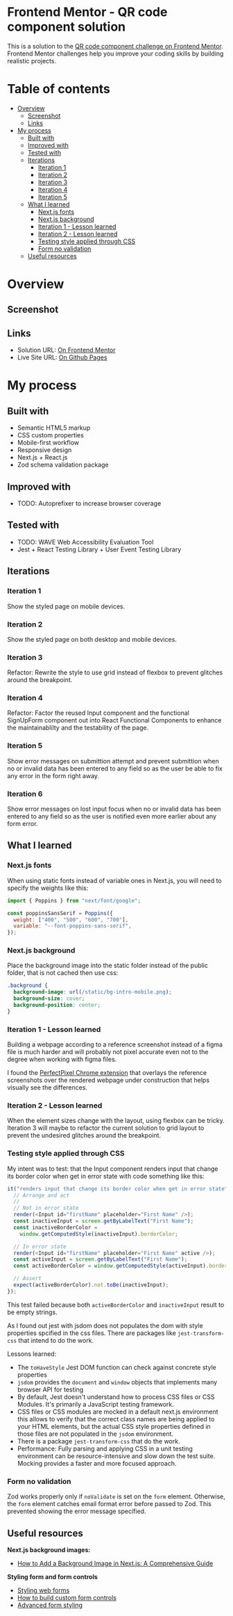 # Frontend Mentor - QR code component solution

This is a solution to the [QR code component challenge on Frontend Mentor](https://www.frontendmentor.io/challenges/qr-code-component-iux_sIO_H). Frontend Mentor challenges help you improve your coding skills by building realistic projects.

# Table of contents

- [Overview](#overview)
  - [Screenshot](#screenshot)
  - [Links](#links)
- [My process](#my-process)
  - [Built with](#built-with)
  - [Improved with](#improved-with)
  - [Tested with](#tested-with)
  - [Iterations](#iterations)
    - [Iteration 1](#iteration-1)
    - [Iteration 2](#iteration-2)
    - [Iteration 3](#iteration-3)
    - [Iteration 4](#iteration-4)
    - [Iteration 5](#iteration-5)
  - [What I learned](#what-i-learned)
    - [Next.js fonts](#nextjs-fonts)
    - [Next.js background](#nextjs-background)
    - [Iteration 1 - Lesson learned](#iteration-1---lesson-learned)
    - [Iteration 2 - Lesson learned](#iteration-2---lesson-learned)
    - [Testing style applied through CSS](#testing-style-applied-through-css)
    - [Form no validation](#form-no-validation)
  - [Useful resources](#useful-resources)

# Overview

## Screenshot

## Links

- Solution URL: [On Frontend Mentor](#)
- Live Site URL: [On Github Pages](https://radkr.github.io/intro-component-with-signup-form/)

# My process

## Built with

- Semantic HTML5 markup
- CSS custom properties
- Mobile-first workflow
- Responsive design
- Next.js + React.js
- Zod schema validation package

## Improved with

- TODO: Autoprefixer to increase browser coverage

## Tested with

- TODO: WAVE Web Accessibility Evaluation Tool
- Jest + React Testing Library + User Event Testing Library

## Iterations

### Iteration 1

Show the styled page on mobile devices.

### Iteration 2

Show the styled page on both desktop and mobile devices.

### Iteration 3

Refactor: Rewrite the style to use grid instead of flexbox to prevent glitches around the breakpoint.

### Iteration 4

Refactor: Factor the reused Input component and the functional SignUpForm component out into React Functional Components to enhance the maintainablilty and the testability of the page.

### Iteration 5

Show error messages on submittion attempt and prevent submittion when no or invalid data has been entered to any field so as the user be able to fix any error in the form right away.

### Iteration 6

Show error messages on lost input focus when no or invalid data has been entered to any field so as the user is notified even more earlier about any form error.

## What I learned

### Next.js fonts

When using static fonts instead of variable ones in Next.js, you will need to specify the weights like this:

```javascript
import { Poppins } from "next/font/google";

const poppinsSansSerif = Poppins({
  weight: ["400", "500", "600", "700"],
  variable: "--font-poppins-sans-serif",
});
```

### Next.js background

Place the background image into the static folder instead of the public folder, that is not cached then use css:

```css
.background {
  background-image: url(/static/bg-intro-mobile.png);
  background-size: cover;
  background-position: center;
}
```

### Iteration 1 - Lesson learned

Building a webpage according to a reference screenshot instead of a figma file is much harder and will probably not pixel accurate even not to the degree when working with figma files.

I found the [PerfectPixel Chrome extension](https://chromewebstore.google.com/detail/perfectpixel-by-welldonec/dkaagdgjmgdmbnecmcefdhjekcoceebi) that overlays the reference screenshots over the rendered webpage under construction that helps visually see the differences.

### Iteration 2 - Lesson learned

When the element sizes change with the layout, using flexbox can be tricky. Iteration 3 will maybe to refactor the current solution to grid layout to prevent the undesired glitches around the breakpoint.

### Testing style applied through CSS

My intent was to test: that the Input component renders input that change its border color when get in error state with code something like this:

```javascript
it("renders input that change its border color when get in error state", () => {
  // Arrange and act
  //
  // Not in error state
  render(<Input id="firstName" placeholder="First Name" />);
  const inactiveInput = screen.getByLabelText("First Name");
  const inactiveBorderColor =
    window.getComputedStyle(inactiveInput).borderColor;

  // In error state
  render(<Input id="firstName" placeholder="First Name" active />);
  const activeInput = screen.getByLabelText("First Name");
  const activeBorderColor = window.getComputedStyle(activeInput).borderColor;

  // Assert
  expect(activeBorderColor).not.toBe(inactiveInput);
});
```

This test failed because both `activeBorderColor` and `inactiveInput` result to be empty strings.

As I found out jest with jsdom does not populates the dom with style properties spcified in the css files. There are packages like `jest-transform-css` that intend to do the work.

Lessons learned:

- The `toHaveStyle` Jest DOM function can check against concrete style properties
- `jsdom` provides the `document` and `window` objects that implements many browser API for testing
- By default, Jest doesn't understand how to process CSS files or CSS Modules. It's primarily a JavaScript testing framework.
- CSS files or CSS modules are mocked in a default next.js environment this allows to verify that the correct class names are being applied to your HTML elements, but the actual CSS style properties defined in those files are not populated in the `jsdom` environment.
- There is a package `jest-transform-css` that do the work.
- Performance: Fully parsing and applying CSS in a unit testing environment can be resource-intensive and slow down the test suite. Mocking provides a faster and more focused approach.

### Form no validation

Zod works properly only if `noValidate` is set on the `form` element. Otherwise, the `form` element catches email format error before passed to Zod. This prevented showing the error message specified.

## Useful resources

**Next.js background images:**

- [How to Add a Background Image in Next.js: A Comprehensive Guide](https://www.dhiwise.com/post/how-to-add-a-background-image-in-nextjs-a-comprehensive-guide)

**Styling form and form controls**

- [Styling web forms](https://developer.mozilla.org/en-US/docs/Learn_web_development/Extensions/Forms/Styling_web_forms)
- [How to build custom form controls](https://developer.mozilla.org/en-US/docs/Learn_web_development/Extensions/Forms/How_to_build_custom_form_controls)
- [Advanced form styling](https://developer.mozilla.org/en-US/docs/Learn_web_development/Extensions/Forms/Advanced_form_styling)
